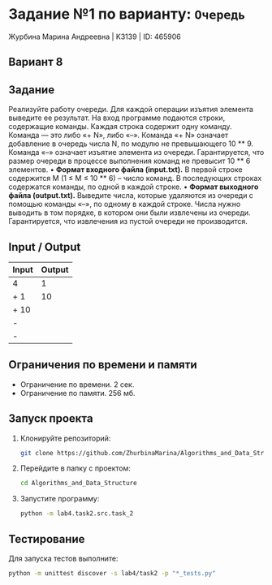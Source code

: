 # Задание №1 по варианту: `Очередь`
Журбина Марина Андреевна | K3139 | ID: 465906

## Вариант 8

## Задание 
Реализуйте работу очереди. Для каждой операции изъятия элемента выведите ее результат.
На вход программе подаются строки, содержащие команды. Каждая строка содержит одну команду. Команда — это либо «+ N», либо «–». Команда «+ N» означает добавление в очередь числа N, по модулю не превышающего 10 ** 9. Команда «–» означает изъятие элемента из очереди. Гарантируется, что размер очереди в процессе выполнения команд не превысит 10 ** 6
элементов.
• **Формат входного файла (input.txt).** В первой строке содержится M (1 ≤ M ≤ 10 ** 6) – число команд. В последующих строках содержатся команды, по одной в каждой строке.
• **Формат выходного файла (output.txt).** Выведите числа, которые удаляются из очереди с помощью команды «–», по одному в каждой строке. Числа нужно выводить в том порядке, в котором они были извлечены из очереди. Гарантируется, что извлечения из пустой очереди не производится.


## Input / Output 

| Input    | Output |
|----------|----------|
| 4    | 1   |
| + 1    | 10   |
| + 10    |    |
| -    |    |
| -    |    |

## Ограничения по времени и памяти

- Ограничение по времени. 2 сек.
- Ограничение по памяти. 256 мб.


## Запуск проекта
1. Клонируйте репозиторий:
   ```bash
   git clone https://github.com/ZhurbinaMarina/Algorithms_and_Data_Structure.git
   ```
2. Перейдите в папку с проектом:
   ```bash
   cd Algorithms_and_Data_Structure
   ```
3. Запустите программу:
   ```bash
   python -m lab4.task2.src.task_2
   ```

## Тестирование
Для запуска тестов выполните:
```bash
python -m unittest discover -s lab4/task2 -p "*_tests.py"
```